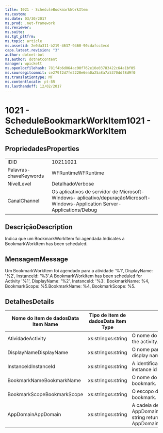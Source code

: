 ```yaml
---
title: 1021 - ScheduleBookmarkWorkItem
ms.custom: 
ms.date: 03/30/2017
ms.prod: .net-framework
ms.reviewer: 
ms.suite: 
ms.tgt_pltfrm: 
ms.topic: article
ms.assetid: 2e0da311-b219-4637-9460-90cdafcc4ecd
caps.latest.revision: "3"
author: dotnet-bot
ms.author: dotnetcontent
manager: wpickett
ms.openlocfilehash: 781f4b6d064ac90f762e10e03783422c64a1bf05
ms.sourcegitcommit: ce279f2d7fe2220e6ea0a25a8a7a5370ddf8d9f0
ms.translationtype: MT
ms.contentlocale: pt-BR
ms.lasthandoff: 12/02/2017
---
```

# <a name="1021---schedulebookmarkworkitem"></a><span data-ttu-id="d78dd-102">1021 - ScheduleBookmarkWorkItem</span><span class="sxs-lookup"><span data-stu-id="d78dd-102">1021 - ScheduleBookmarkWorkItem</span></span>
## <a name="properties"></a><span data-ttu-id="d78dd-103">Propriedades</span><span class="sxs-lookup"><span data-stu-id="d78dd-103">Properties</span></span>  
  
|||  
|-|-|  
|<span data-ttu-id="d78dd-104">ID</span><span class="sxs-lookup"><span data-stu-id="d78dd-104">ID</span></span>|<span data-ttu-id="d78dd-105">1021</span><span class="sxs-lookup"><span data-stu-id="d78dd-105">1021</span></span>|  
|<span data-ttu-id="d78dd-106">Palavras-chave</span><span class="sxs-lookup"><span data-stu-id="d78dd-106">Keywords</span></span>|<span data-ttu-id="d78dd-107">WFRuntime</span><span class="sxs-lookup"><span data-stu-id="d78dd-107">WFRuntime</span></span>|  
|<span data-ttu-id="d78dd-108">Nível</span><span class="sxs-lookup"><span data-stu-id="d78dd-108">Level</span></span>|<span data-ttu-id="d78dd-109">Detalhado</span><span class="sxs-lookup"><span data-stu-id="d78dd-109">Verbose</span></span>|  
|<span data-ttu-id="d78dd-110">Canal</span><span class="sxs-lookup"><span data-stu-id="d78dd-110">Channel</span></span>|<span data-ttu-id="d78dd-111">Os aplicativos de servidor de Microsoft-Windows- aplicativo/depuração</span><span class="sxs-lookup"><span data-stu-id="d78dd-111">Microsoft-Windows-Application Server-Applications/Debug</span></span>|  
  
## <a name="description"></a><span data-ttu-id="d78dd-112">Descrição</span><span class="sxs-lookup"><span data-stu-id="d78dd-112">Description</span></span>  
 <span data-ttu-id="d78dd-113">Indica que um BookmarkWorkItem foi agendada.</span><span class="sxs-lookup"><span data-stu-id="d78dd-113">Indicates a BookmarkWorkItem has been scheduled.</span></span>  
  
## <a name="message"></a><span data-ttu-id="d78dd-114">Mensagem</span><span class="sxs-lookup"><span data-stu-id="d78dd-114">Message</span></span>  
 <span data-ttu-id="d78dd-115">Um BookmarkWorkItem foi agendado para a atividade '%1', DisplayName: '%2', InstanceId: '%3'.</span><span class="sxs-lookup"><span data-stu-id="d78dd-115">A BookmarkWorkItem has been scheduled for Activity '%1', DisplayName: '%2', InstanceId: '%3'.</span></span>  <span data-ttu-id="d78dd-116">BookmarkName: %4, BookmarkScope: %5.</span><span class="sxs-lookup"><span data-stu-id="d78dd-116">BookmarkName: %4, BookmarkScope: %5.</span></span>  
  
## <a name="details"></a><span data-ttu-id="d78dd-117">Detalhes</span><span class="sxs-lookup"><span data-stu-id="d78dd-117">Details</span></span>  
  
|<span data-ttu-id="d78dd-118">Nome do item de dados</span><span class="sxs-lookup"><span data-stu-id="d78dd-118">Data Item Name</span></span>|<span data-ttu-id="d78dd-119">Tipo de item de dados</span><span class="sxs-lookup"><span data-stu-id="d78dd-119">Data Item Type</span></span>|<span data-ttu-id="d78dd-120">Descrição</span><span class="sxs-lookup"><span data-stu-id="d78dd-120">Description</span></span>|  
|--------------------|--------------------|-----------------|  
|<span data-ttu-id="d78dd-121">Atividade</span><span class="sxs-lookup"><span data-stu-id="d78dd-121">Activity</span></span>|<span data-ttu-id="d78dd-122">xs:string</span><span class="sxs-lookup"><span data-stu-id="d78dd-122">xs:string</span></span>|<span data-ttu-id="d78dd-123">O nome do tipo de atividade.</span><span class="sxs-lookup"><span data-stu-id="d78dd-123">The type name of the activity.</span></span>|  
|<span data-ttu-id="d78dd-124">DisplayName</span><span class="sxs-lookup"><span data-stu-id="d78dd-124">DisplayName</span></span>|<span data-ttu-id="d78dd-125">xs:string</span><span class="sxs-lookup"><span data-stu-id="d78dd-125">xs:string</span></span>|<span data-ttu-id="d78dd-126">O nome para exibição de atividade.</span><span class="sxs-lookup"><span data-stu-id="d78dd-126">The display name of the activity.</span></span>|  
|<span data-ttu-id="d78dd-127">InstanceId</span><span class="sxs-lookup"><span data-stu-id="d78dd-127">InstanceId</span></span>|<span data-ttu-id="d78dd-128">xs:string</span><span class="sxs-lookup"><span data-stu-id="d78dd-128">xs:string</span></span>|<span data-ttu-id="d78dd-129">A identificação de instância de atividade.</span><span class="sxs-lookup"><span data-stu-id="d78dd-129">The instance id of the activity.</span></span>|  
|<span data-ttu-id="d78dd-130">BookmarkName</span><span class="sxs-lookup"><span data-stu-id="d78dd-130">BookmarkName</span></span>|<span data-ttu-id="d78dd-131">xs:string</span><span class="sxs-lookup"><span data-stu-id="d78dd-131">xs:string</span></span>|<span data-ttu-id="d78dd-132">O nome do indicador.</span><span class="sxs-lookup"><span data-stu-id="d78dd-132">The name of the bookmark.</span></span>|  
|<span data-ttu-id="d78dd-133">BookmarkScope</span><span class="sxs-lookup"><span data-stu-id="d78dd-133">BookmarkScope</span></span>|<span data-ttu-id="d78dd-134">xs:string</span><span class="sxs-lookup"><span data-stu-id="d78dd-134">xs:string</span></span>|<span data-ttu-id="d78dd-135">O escopo do indexador.</span><span class="sxs-lookup"><span data-stu-id="d78dd-135">The scope of the bookmark.</span></span>|  
|<span data-ttu-id="d78dd-136">AppDomain</span><span class="sxs-lookup"><span data-stu-id="d78dd-136">AppDomain</span></span>|<span data-ttu-id="d78dd-137">xs:string</span><span class="sxs-lookup"><span data-stu-id="d78dd-137">xs:string</span></span>|<span data-ttu-id="d78dd-138">A cadeia de caracteres retornada por AppDomain.CurrentDomain.FriendlyName.</span><span class="sxs-lookup"><span data-stu-id="d78dd-138">The string returned by AppDomain.CurrentDomain.FriendlyName.</span></span>|
